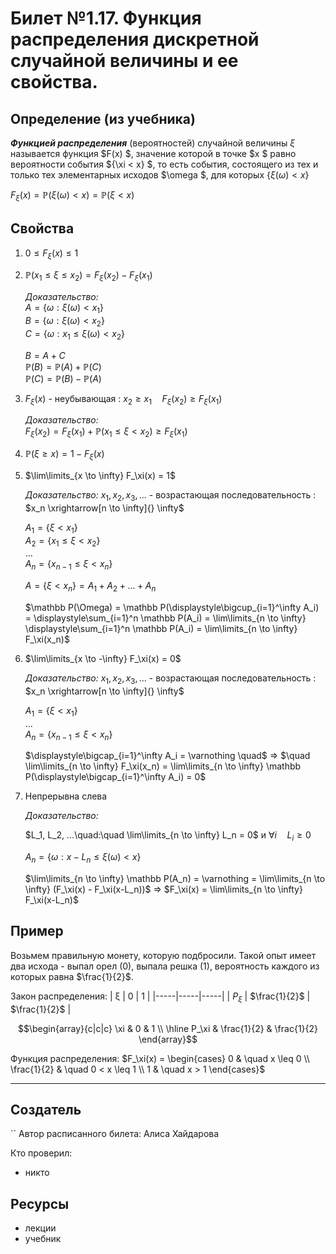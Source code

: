 # Билет №1.17. Функция распределения дискретной случайной величины и ее свойства.

## Определение (из учебника)

***Функцией распределения*** (вероятностей) случайной величины $\xi$ называется 
функция  $F(x) $, значение которой в точке  $x $ равно вероятности события  $\{\xi < x\} $, то есть события, состоящего из тех и только тех элементарных исходов  $\omega $, для которых $\{\xi(\omega) < x\}$

$F_\xi(x) = \mathbb P(\xi(\omega) < x) = \mathbb P(\xi < x)$

## Свойства

1. $0 \leq F_\xi(x) \leq 1$
2. $\mathbb P(x_1 \leq \xi \leq x_2) = F_\xi(x_2) - F_\xi(x_1)$

    *Доказательство:*  
    $A = \{\omega : \xi(\omega) < x_1\}$  
    $B = \{\omega : \xi(\omega) < x_2\}$  
    $C = \{\omega : x_1 \leq \xi(\omega) < x_2\}$
    
    $B = A+C$  
    $\mathbb P(B) = \mathbb P(A) + \mathbb P(C)$  
    $\mathbb P(C) = \mathbb P(B) - \mathbb P(A)$
    
3. $F_\xi(x)$ - неубывающая : $x_2 \geq x_1 \quad F_\xi(x_2) \geq F_\xi(x_1)$

    *Доказательство:*  
    $F_\xi(x_2) = F_\xi(x_1) + \mathbb P(x_1 \leq \xi < x_2) \geq F_\xi(x_1)$
    
4. $\mathbb P(\xi \geq x) = 1 - F_\xi(x)$
5. $\lim\limits_{x \to \infty} F_\xi(x) = 1$

    *Доказательство:* $x_1, x_2, x_3, ...$ - возрастающая последовательность : $x_n \xrightarrow[n \to \infty]{} \infty$  
    
    $A_1 = \{\xi < x_1\}$  
    $A_2 = \{x_1 \leq \xi < x_2\}$  
    ...  
    $A_n = \{x_{n-1} \leq \xi < x_n\}$
    
    $A = \{\xi < x_n\} = A_1 + A_2 + ... + A_n$
    
    $\mathbb P(\Omega) = \mathbb P(\displaystyle\bigcup_{i=1}^\infty A_i) = \displaystyle\sum_{i=1}^n \mathbb P(A_i) = \lim\limits_{n \to \infty} \displaystyle\sum_{i=1}^n \mathbb P(A_i) = \lim\limits_{n \to \infty} F_\xi(x_n)$
    
6. $\lim\limits_{x \to -\infty} F_\xi(x) = 0$

    *Доказательство:* $x_1, x_2, x_3, ...$ - возрастающая последовательность : $x_n \xrightarrow[n \to \infty]{} \infty$
    
    $A_1 = \{\xi < x_1\}$  
    ...  
    $A_n = \{x_{n-1} \leq \xi < x_n\}$
    
    $\displaystyle\bigcap_{i=1}^\infty A_i = \varnothing \quad$ => $\quad \lim\limits_{n \to \infty} F_\xi(x_n) = \lim\limits_{n \to \infty} \mathbb P(\displaystyle\bigcap_{i=1}^\infty A_i) = 0$
    
7. Непрерывна слева

    *Доказательство:*
    
    $L_1, L_2, ...\quad:\quad \lim\limits_{n \to \infty} L_n = 0$ и $\forall i \quad L_i \geq 0$
    
    $A_n = \{\omega : x-L_n \leq \xi(\omega) < x\}$
    
    $\lim\limits_{n \to \infty} \mathbb P(A_n) = \varnothing = \lim\limits_{n \to \infty} (F_\xi(x) - F_\xi(x-L_n))$ => $F_\xi(x) = \lim\limits_{n \to \infty} F_\xi(x-L_n)$
    
## Пример

Возьмем правильную монету, которую подбросили. Такой опыт имеет два исхода - выпал орел (0), выпала решка (1), вероятность каждого из которых равна $\frac{1}{2}$.

Закон распределения: 
| ξ   | 0   | 1   |
|-----|-----|-----|
| $P_ξ$ | $\frac{1}{2}$ | $\frac{1}{2}$ |

$$\begin{array}{c|c|c} \xi & 0 & 1 \\ \hline  P_\xi & \frac{1}{2} & \frac{1}{2} \end{array}$$

Функция распределения: $F_\xi(x) = \begin{cases} 0 & \quad x \leq 0 \\ \frac{1}{2}  & \quad 0 < x \leq 1 \\ 1 & \quad x > 1 \end{cases}$

---
## Создатель
``
Автор расписанного билета: Алиса Хайдарова

Кто проверил:
- никто

## Ресурсы
- лекции
- учебник
